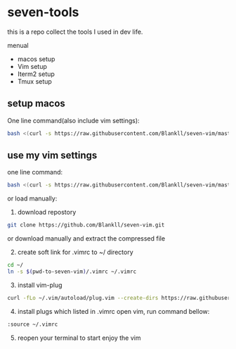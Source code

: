 # seven-tools

this is a repo collect the tools I used in dev life.

menual

- macos setup
- Vim setup
- Iterm2 setup
- Tmux setup

## setup macos

One line command(also include vim settings):

```bash
bash <(curl -s https://raw.githubusercontent.com/Blankll/seven-vim/master/macos-setup.sh)
```



## use my vim settings

one line command:
```bash
bash <(curl -s https://raw.githubusercontent.com/Blankll/seven-vim/master/setup.sh)
```
or load manually:

1. download repostory
```bash
git clone https://github.com/Blankll/seven-vim.git
```
or download manually and extract the compressed file

2. create soft link for  .vimrc to ~/ directory
```bash
cd ~/
ln -s $(pwd-to-seven-vim)/.vimrc ~/.vimrc
```

3. install vim-plug
```bash
curl -fLo ~/.vim/autoload/plug.vim --create-dirs https://raw.githubusercontent.com/junegunn/vim-plug/master/plug.vim
```
4. install plugs which listed in .vimrc
open vim, run command bellow:
```bash
:source ~/.vimrc
```
5. reopen your terminal to start enjoy the vim

